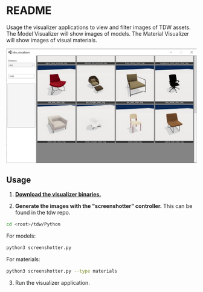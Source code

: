 # README

Usage the visualizer applications to view and filter images of TDW assets. The Model Visualizer will show images of models. The Material Visualizer will show images of visual materials.

![](images/model_visualizer.png)

## Usage

1. [**Download the visualizer binaries.**](https://github.com/threedworld-mit/tdw_visualizers/releases/latest)

2. **Generate the images with the "screenshotter" controller.** This can be found in the tdw repo.

```bash
cd <root>/tdw/Python
```

For models:

```bash
python3 screenshotter.py
```

For materials:

```bash
python3 screenshotter.py --type materials
```

3. Run the visualizer application.